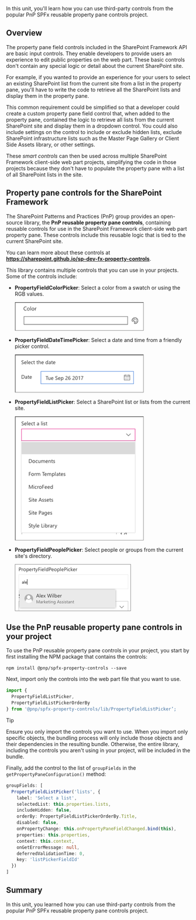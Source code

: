 In this unit, you'll learn how you can use third-party controls from the popular PnP SPFx reusable property pane controls project.

## Overview

The property pane field controls included in the SharePoint Framework API are basic input controls. They enable developers to provide users an experience to edit public properties on the web part. These basic controls don't contain any special logic or detail about the current SharePoint site.

For example, if you wanted to provide an experience for your users to select an existing SharePoint list from the current site from a list in the property pane, you'll have to write the code to retrieve all the SharePoint lists and display them in the property pane.

This common requirement could be simplified so that a developer could create a custom property pane field control that, when added to the property pane, contained the logic to retrieve all lists from the current SharePoint site and display them in a dropdown control. You could also include settings on the control to include or exclude hidden lists, exclude SharePoint infrastructure lists such as the Master Page Gallery or Client Side Assets library, or other settings.

These *smart controls* can then be used across multiple SharePoint Framework client-side web part projects, simplifying the code in those projects because they don't have to populate the property pane with a list of all SharePoint lists in the site.

## Property pane controls for the SharePoint Framework

The SharePoint Patterns and Practices (PnP) group provides an open-source library, the **PnP reusable property pane controls**, containing reusable controls for use in the SharePoint Framework client-side web part property pane. These controls include this reusable logic that is tied to the current SharePoint site.

You can learn more about these controls at **https://sharepoint.github.io/sp-dev-fx-property-controls**.

This library contains multiple controls that you can use in your projects. Some of the controls include:

- **PropertyFieldColorPicker**: Select a color from a swatch or using the RGB values.

    ![Screenshot of the PropertyPaneFieldControlPicker control](../media/06-property-field-control-color-picker.png)

- **PropertyFieldDateTimePicker**: Select a date and time from a friendly picker control.

    ![Screenshot of the PropertyFieldDateTimePicker control](../media/06-property-field-control-datetime-picker.png)

- **PropertyFieldListPicker**: Select a SharePoint list or lists from the current site.

    ![Screenshot of the PropertyFieldListPicker control](../media/06-property-field-control-list-picker.png)

- **PropertyFieldPeoplePicker**: Select people or groups from the current site's directory.

    ![Screenshot of the PropertyFieldListPicker control](../media/06-property-field-control-people-picker.png)

## Use the PnP reusable property pane controls in your project

To use the PnP reusable property pane controls in your project, you start by first installing the NPM package that contains the controls:

```console
npm install @pnp/spfx-property-controls --save
```

Next, import only the controls into the web part file that you want to use.

```typescript
import {
  PropertyFieldListPicker,
  PropertyFieldListPickerOrderBy
} from '@pnp/spfx-property-controls/lib/PropertyFieldListPicker’;
```

> [!TIP]
> Ensure you only import the controls you want to use. When you import only specific objects, the bundling process will only include those objects and their dependencies in the resulting bundle. Otherwise, the entire library, including the controls you aren't using in your project, will be included in the bundle.

Finally, add the control to the list of `groupFields` in the `getPropertyPaneConfiguration()` method:

```typescript
groupFields: [
  PropertyFieldListPicker('lists', {
    label: 'Select a list',
    selectedList: this.properties.lists,
    includeHidden: false,
    orderBy: PropertyFieldListPickerOrderBy.Title,
    disabled: false,
    onPropertyChange: this.onPropertyPaneFieldChanged.bind(this),
    properties: this.properties,
    context: this.context,
    onGetErrorMessage: null,
    deferredValidationTime: 0,
    key: 'listPickerFieldId'
  })
]
```

## Summary

In this unit, you learned how you can use third-party controls from the popular PnP SPFx reusable property pane controls project.
